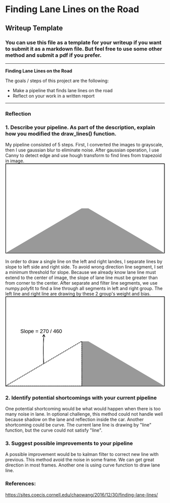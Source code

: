 # **Finding Lane Lines on the Road** 

## Writeup Template

### You can use this file as a template for your writeup if you want to submit it as a markdown file. But feel free to use some other method and submit a pdf if you prefer.

---

**Finding Lane Lines on the Road**

The goals / steps of this project are the following:
* Make a pipeline that finds lane lines on the road
* Reflect on your work in a written report


[//]: # (Image References)

[trapezoid]: ./trapezoid.png "Grayscale"
[slope]: ./slope.png "Grayscale"

---

### Reflection

### 1. Describe your pipeline. As part of the description, explain how you modified the draw_lines() function.

My pipeline consisted of 5 steps. First, I converted the images to grayscale, then I use gaussian blur to eliminate noise. After gaussian operation, I use Canny to detect edge and use hough transform to find lines from trapezoid in image.
![alt text][trapezoid]

In order to draw a single line on the left and right landes, I separate lines by slope to left side and right side. To avoid wrong direction line segment, I set a minimum threshold for slope. Because we already know lane line must extend to the center of image, the slope of lane line must be greater than from corner to the center. After separate and filter line segments, we use numpy.polyfit to find a line through all segments in left and right group. The left line and right line are drawing by these 2 group's weight and bias.
![alt text][slope]

### 2. Identify potential shortcomings with your current pipeline


One potential shortcoming would be what would happen when there is too many noise in lane. In optional challenge, this method could not handle well because shadow on the lane and reflection inside the car.
Another shortcoming could be curve. The current lane line is drawing by "line" function, but the curve could not satisfy "line".


### 3. Suggest possible improvements to your pipeline

A possible improvement would be to kalman filter to correct new line with previous. This method avoid the noise in some frame. We can get great direction in most frames.
Another one is using curve function to draw lane line.

### References:
https://sites.coecis.cornell.edu/chaowang/2016/12/30/finding-lane-lines/
